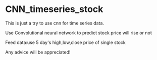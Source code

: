# CNN_timeseries_stock
This is just a try to use cnn for time series data.

Use Convolutional neural network to predict stock price will rise or not

Feed data:use 5 day's high,low,close price of single stock 

Any advice will be appreciated!
